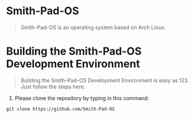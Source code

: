 # Smith-Pad-OS

> Smith-Pad-OS is an operating system based on Arch Linux.


# Building the Smith-Pad-OS Development Environment

> Building the Smith-Pad-OS Development Environment is easy as 123. 
> Just follow the steps here. 


1. Please clone the repository by typing in this command: 

```shell
git clone https://github.com/Smith-Pad-OS
```

